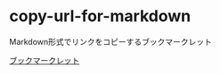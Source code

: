 # copy-url-for-markdown
Markdown形式でリンクをコピーするブックマークレット

<a href="javascript:(function(){var copy_clipboard_for_md=function(){var target_text='['+document.title.replace(/([¥[¥]])/g,'¥¥$1')+']'+'('+location.href+')';var copy_clipboard=function(text){var ta=document.createElement('textarea');ta.value=text;document.body.appendChild(ta);ta.select();document.execCommand('copy');ta.parentElement.removeChild(ta)};copy_clipboard(target_text);var show_alert=function(target_body,t_msec){var p=document.createElement('p');p.innerHTML=target_body;document.querySelector('body').appendChild(p);p.style.width='100%';p.style.height='auto';p.style.position='fixed';p.style.top='0';p.style.left='0';p.style.backgroundColor='#009900';p.style.color='white';p.style.padding='20px';p.style.display='block';p.style.zIndex='9998';setTimeout(function(){p.parentNode.removeChild(p)},t_msec)};show_alert(target_text,500)};copy_clipboard_for_md();copy_clipboard_for_md=null})()">ブックマークレット</a>

